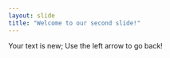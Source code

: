 ```yaml
---
layout: slide
title: "Welcome to our second slide!"
---
```

Your text is new;
Use the left arrow to go back!
